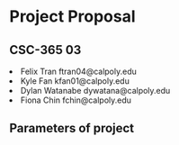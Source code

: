 # Project Proposal
<h2>CSC-365 03</h2> 
<li>Felix Tran ftran04@calpoly.edu</li>
<li>Kyle Fan kfan01@calpoly.edu</li>
<li>Dylan Watanabe dywatana@calpoly.edu</li>
<li>Fiona Chin fchin@calpoly.edu</li>

## Parameters of project
